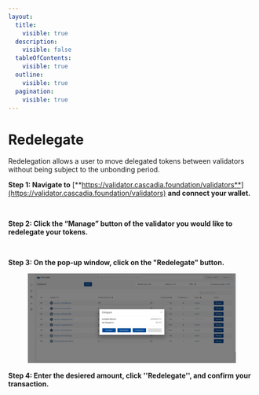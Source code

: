 ```yaml
---
layout:
  title:
    visible: true
  description:
    visible: false
  tableOfContents:
    visible: true
  outline:
    visible: true
  pagination:
    visible: true
---
```


# Redelegate

Redelegation allows a user to move delegated tokens between validators without being subject to the unbonding period.



**Step 1: Navigate to** [**https://validator.cascadia.foundation/validators**](https://validator.cascadia.foundation/validators) **and connect your wallet.**

<figure><img src="../../.gitbook/assets/Redelegate2 (4).png" alt=""><figcaption></figcaption></figure>



**Step 2: Click the “Manage” button of the validator you would like to redelegate your tokens.**

<figure><img src="../../.gitbook/assets/Redelegate3.png" alt=""><figcaption></figcaption></figure>



**Step 3: On the pop-up window, click on the "Redelegate" button.**

<figure><img src="../../.gitbook/assets/Re-delegate1.png" alt=""><figcaption></figcaption></figure>



**Step 4: Enter the desiered amount, click ''Redelegate'', and confirm your transaction.**
